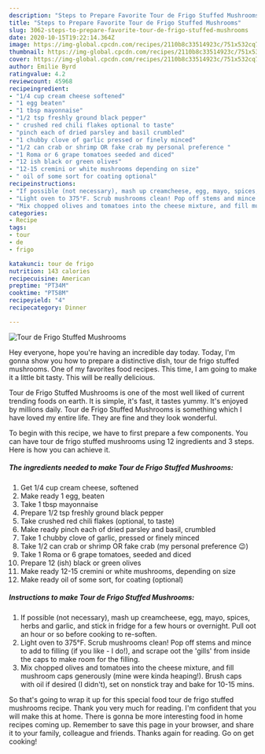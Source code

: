 ```yaml
---
description: "Steps to Prepare Favorite Tour de Frigo Stuffed Mushrooms"
title: "Steps to Prepare Favorite Tour de Frigo Stuffed Mushrooms"
slug: 3062-steps-to-prepare-favorite-tour-de-frigo-stuffed-mushrooms
date: 2020-10-15T19:22:14.364Z
image: https://img-global.cpcdn.com/recipes/2110b8c33514923c/751x532cq70/tour-de-frigo-stuffed-mushrooms-recipe-main-photo.jpg
thumbnail: https://img-global.cpcdn.com/recipes/2110b8c33514923c/751x532cq70/tour-de-frigo-stuffed-mushrooms-recipe-main-photo.jpg
cover: https://img-global.cpcdn.com/recipes/2110b8c33514923c/751x532cq70/tour-de-frigo-stuffed-mushrooms-recipe-main-photo.jpg
author: Emilie Byrd
ratingvalue: 4.2
reviewcount: 45968
recipeingredient:
- "1/4 cup cream cheese softened"
- "1 egg beaten"
- "1 tbsp mayonnaise"
- "1/2 tsp freshly ground black pepper"
- " crushed red chili flakes optional to taste"
- "pinch each of dried parsley and basil crumbled"
- "1 chubby clove of garlic pressed or finely minced"
- "1/2 can crab or shrimp OR fake crab my personal preference "
- "1 Roma or 6 grape tomatoes seeded and diced"
- "12 ish black or green olives"
- "12-15 cremini or white mushrooms depending on size"
- " oil of some sort for coating optional"
recipeinstructions:
- "If possible (not necessary), mash up creamcheese, egg, mayo, spices, herbs and garlic, and stick in fridge for a few hours or overnight. Pull oot an hour or so before cooking to re-soften."
- "Light oven to 375°F. Scrub mushrooms clean! Pop off stems and mince to add to filling (if you like - I do!), and scrape oot the &#39;gills&#39; from inside the caps to make room for the filling."
- "Mix chopped olives and tomatoes into the cheese mixture, and fill mushroom caps generously (mine were kinda heaping!). Brush caps with oil if desired (I didn&#39;t), set on nonstick tray and bake for 10-15 mins."
categories:
- Recipe
tags:
- tour
- de
- frigo

katakunci: tour de frigo 
nutrition: 143 calories
recipecuisine: American
preptime: "PT34M"
cooktime: "PT58M"
recipeyield: "4"
recipecategory: Dinner

---
```



![Tour de Frigo Stuffed Mushrooms](https://img-global.cpcdn.com/recipes/2110b8c33514923c/751x532cq70/tour-de-frigo-stuffed-mushrooms-recipe-main-photo.jpg)

Hey everyone, hope you're having an incredible day today. Today, I'm gonna show you how to prepare a distinctive dish, tour de frigo stuffed mushrooms. One of my favorites food recipes. This time, I am going to make it a little bit tasty. This will be really delicious.



Tour de Frigo Stuffed Mushrooms is one of the most well liked of current trending foods on earth. It is simple, it's fast, it tastes yummy. It's enjoyed by millions daily. Tour de Frigo Stuffed Mushrooms is something which I have loved my entire life. They are fine and they look wonderful.


To begin with this recipe, we have to first prepare a few components. You can have tour de frigo stuffed mushrooms using 12 ingredients and 3 steps. Here is how you can achieve it.

<!--inarticleads1-->

##### The ingredients needed to make Tour de Frigo Stuffed Mushrooms:

1. Get 1/4 cup cream cheese, softened
1. Make ready 1 egg, beaten
1. Take 1 tbsp mayonnaise
1. Prepare 1/2 tsp freshly ground black pepper
1. Take  crushed red chili flakes (optional, to taste)
1. Make ready pinch each of dried parsley and basil, crumbled
1. Take 1 chubby clove of garlic, pressed or finely minced
1. Take 1/2 can crab or shrimp OR fake crab (my personal preference 😉)
1. Take 1 Roma or 6 grape tomatoes, seeded and diced
1. Prepare 12 (ish) black or green olives
1. Make ready 12-15 cremini or white mushrooms, depending on size
1. Make ready  oil of some sort, for coating (optional)




<!--inarticleads2-->

##### Instructions to make Tour de Frigo Stuffed Mushrooms:

1. If possible (not necessary), mash up creamcheese, egg, mayo, spices, herbs and garlic, and stick in fridge for a few hours or overnight. Pull oot an hour or so before cooking to re-soften.
1. Light oven to 375°F. Scrub mushrooms clean! Pop off stems and mince to add to filling (if you like - I do!), and scrape oot the &#39;gills&#39; from inside the caps to make room for the filling.
1. Mix chopped olives and tomatoes into the cheese mixture, and fill mushroom caps generously (mine were kinda heaping!). Brush caps with oil if desired (I didn&#39;t), set on nonstick tray and bake for 10-15 mins.




So that's going to wrap it up for this special food tour de frigo stuffed mushrooms recipe. Thank you very much for reading. I'm confident that you will make this at home. There is gonna be more interesting food in home recipes coming up. Remember to save this page in your browser, and share it to your family, colleague and friends. Thanks again for reading. Go on get cooking!
